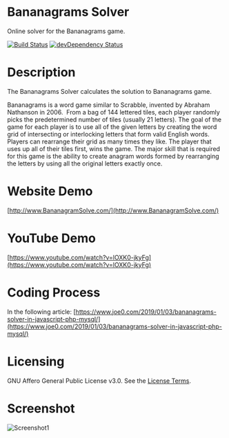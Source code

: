 # Bananagrams Solver
Online solver for the Bananagrams game.

[![Build Status](https://travis-ci.org/h5bp/html5-boilerplate.svg)](https://travis-ci.org/h5bp/html5-boilerplate)
[![devDependency Status](https://david-dm.org/h5bp/html5-boilerplate/dev-status.svg)](https://david-dm.org/h5bp/html5-boilerplate#info=devDependencies)

# Description
The Bananagrams Solver calculates the solution to Bananagrams game. 

Bananagrams is a word game similar to Scrabble, invented by Abraham Nathanson in 2006.  From a bag of 144 lettered tiles, each player randomly picks the predetermined number of tiles (usually 21 letters). The goal of the game for each player is to use all of the given letters by creating the word grid of intersecting or interlocking letters that form valid English words. Players can rearrange their grid as many times they like. The player that uses up all of their tiles first, wins the game. The major skill that is required for this game is the ability to create anagram words formed by rearranging the letters by using all the original letters exactly once.

# Website Demo
[http://www.BananagramSolve.com/](http://www.BananagramSolve.com/)

# YouTube Demo
[https://www.youtube.com/watch?v=lOXK0-jkyFg](https://www.youtube.com/watch?v=lOXK0-jkyFg)

# Coding Process
In the following article:
[https://www.joe0.com/2019/01/03/bananagrams-solver-in-javascript-php-mysql/](https://www.joe0.com/2019/01/03/bananagrams-solver-in-javascript-php-mysql/)

# Licensing
GNU Affero General Public License v3.0. See the [License Terms](https://github.com/JozefJarosciak/Bananagrams_Solver/blob/master/LICENSE.md).


# Screenshot
![Screenshot1](https://www.joe0.com/wp-content/uploads/2019/01/img_5c2f6e9509391.png)
